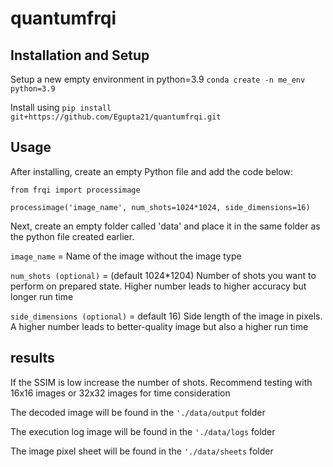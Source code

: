 # quantumfrqi

## Installation and Setup

Setup a new empty environment in python=3.9 ```conda create -n me_env python=3.9```

Install using  ```pip install git+https://github.com/Egupta21/quantumfrqi.git```

## Usage

After installing, create an empty Python file and add the code below:
 ```
from frqi import processimage

processimage('image_name', num_shots=1024*1024, side_dimensions=16)
```

Next, create an empty folder called 'data' and place it in the same folder as the python file created earlier.

```image_name``` = Name of the image without the image type

```num_shots (optional)``` = (default 1024*1204) Number of shots you want to perform on prepared state. Higher number leads to higher accuracy but longer run time

```side_dimensions (optional)``` = default 16) Side length of the image in pixels. A higher number leads to better-quality image but also a higher run time

## results

If the SSIM is low increase the number of shots. Recommend testing with 16x16 images or 32x32 images for time consideration

The decoded image will be found in the ```'./data/output``` folder

The execution log image will be found in the ```'./data/logs``` folder

The image pixel sheet will be found in the ```'./data/sheets``` folder

